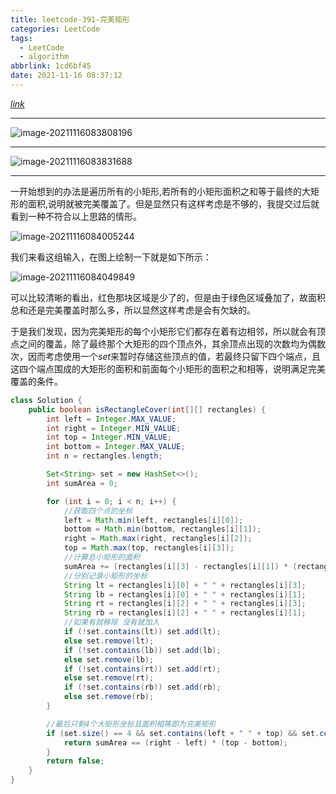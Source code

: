 ```yaml
---
title: leetcode-391-完美矩形
categories: LeetCode
tags:
  - LeetCode
  - algorithm
abbrlink: 1cd6bf45
date: 2021-11-16 08:37:12
---
```


[$link$](https://leetcode-cn.com/problems/perfect-rectangle/)

<hr/>

![image-20211116083808196](https://gitee.com/cao_ziqiang/img/raw/master/20211116083808.png)

<hr/>

![image-20211116083831688](https://gitee.com/cao_ziqiang/img/raw/master/20211116083831.png)

<hr/>

一开始想到的办法是遍历所有的小矩形,若所有的小矩形面积之和等于最终的大矩形的面积,说明就被完美覆盖了。但是显然只有这样考虑是不够的，我提交过后就看到一种不符合以上思路的情形。

![image-20211116084005244](https://gitee.com/cao_ziqiang/img/raw/master/20211116084005.png)

我们来看这组输入，在图上绘制一下就是如下所示：

![image-20211116084049849](https://gitee.com/cao_ziqiang/img/raw/master/20211116084049.png)

可以比较清晰的看出，红色那块区域是少了的，但是由于绿色区域叠加了，故面积总和还是完美覆盖时那么多，所以显然这样考虑是会有欠缺的。

于是我们发现，因为完美矩形的每个小矩形它们都存在着有边相邻，所以就会有顶点之间的覆盖，除了最终那个大矩形的四个顶点外，其余顶点出现的次数均为偶数次，因而考虑使用一个$set$来暂时存储这些顶点的值，若最终只留下四个端点，且这四个端点围成的大矩形的面积和前面每个小矩形的面积之和相等，说明满足完美覆盖的条件。

```java
class Solution {
    public boolean isRectangleCover(int[][] rectangles) {
        int left = Integer.MAX_VALUE;
        int right = Integer.MIN_VALUE;
        int top = Integer.MIN_VALUE;
        int bottom = Integer.MAX_VALUE;
        int n = rectangles.length;

        Set<String> set = new HashSet<>();
        int sumArea = 0;

        for (int i = 0; i < n; i++) {
            //获取四个点的坐标
            left = Math.min(left, rectangles[i][0]);
            bottom = Math.min(bottom, rectangles[i][1]);
            right = Math.max(right, rectangles[i][2]);
            top = Math.max(top, rectangles[i][3]);
            //计算总小矩形的面积
            sumArea += (rectangles[i][3] - rectangles[i][1]) * (rectangles[i][2] - rectangles[i][0]);
            //分别记录小矩形的坐标
            String lt = rectangles[i][0] + " " + rectangles[i][3];
            String lb = rectangles[i][0] + " " + rectangles[i][1];
            String rt = rectangles[i][2] + " " + rectangles[i][3];
            String rb = rectangles[i][2] + " " + rectangles[i][1];
            //如果有就移除 没有就加入
            if (!set.contains(lt)) set.add(lt);
            else set.remove(lt);
            if (!set.contains(lb)) set.add(lb);
            else set.remove(lb);
            if (!set.contains(rt)) set.add(rt);
            else set.remove(rt);
            if (!set.contains(rb)) set.add(rb);
            else set.remove(rb);
        }

        //最后只剩4个大矩形坐标且面积相等即为完美矩形
        if (set.size() == 4 && set.contains(left + " " + top) && set.contains(left + " " + bottom) && set.contains(right + " " + bottom) && set.contains(right + " " + top)) {
            return sumArea == (right - left) * (top - bottom);
        }
        return false;
    }
}
```

